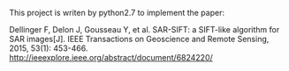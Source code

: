 This project is writen by python2.7 to implement the paper:

Dellinger F, Delon J, Gousseau Y, et al. SAR-SIFT: a SIFT-like algorithm for SAR images[J]. IEEE Transactions on Geoscience and Remote Sensing, 2015, 53(1): 453-466.
http://ieeexplore.ieee.org/abstract/document/6824220/
